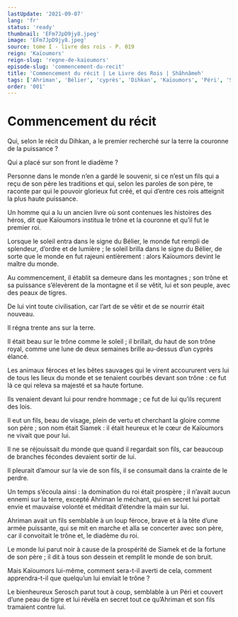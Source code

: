 ```yaml
---
lastUpdate: '2021-09-07'
lang: 'fr'
status: 'ready'
thumbnail: 'EFm7JpD9jy8.jpeg'
image: 'EFm7JpD9jy8.jpeg'
source: tome I - livre des rois - P. 019
reign: 'Kaïoumors'
reign-slug: 'regne-de-kaioumors'
episode-slug: 'commencement-du-recit'
title: 'Commencement du récit | Le Livre des Rois | Shâhnâmeh'
tags: ['Ahriman', 'Bélier', 'cyprès', 'Dihkan', 'Kaïoumors', 'Péri', 'Serosch', 'Siamek']
order: '001'
---
```


<!-- LTeX: language=fr -->

# Commencement du récit

Qui, selon le récit du Dihkan, a le premier recherché sur la terre la couronne de la puissance ?

Qui a placé sur son front le diadème ?

Personne dans le monde n’en a gardé le souvenir, si ce n’est un fils qui a reçu de son père les traditions et qui, selon les paroles de son père, te raconte par qui le pouvoir glorieux fut créé, et qui d’entre ces rois atteignit la plus haute puissance.

Un homme qui a lu un ancien livre où sont contenues les histoires des héros, dit que Kaïoumors institua le trône et la couronne et qu’il fut le premier roi.

Lorsque le soleil entra dans le signe du Bélier, le monde fut rempli de splendeur, d’ordre et de lumière ; le soleil brilla dans le signe du Bélier, de sorte que le monde en fut rajeuni entièrement : alors Kaïoumors devint le maître du monde.

Au commencement, il établit sa demeure dans les montagnes ; son trône et sa puissance s’élevèrent de la montagne et il se vêtit, lui et son peuple, avec des peaux de tigres.

De lui vint toute civilisation, car l’art de se vêtir et de se nourrir était nouveau.

Il régna trente ans sur la terre.

Il était beau sur le trône comme le soleil ; il brillait, du haut de son trône royal, comme une lune de deux semaines brille au-dessus d’un cyprès élancé.

Les animaux féroces et les bêtes sauvages qui le virent accoururent vers lui de tous les lieux du monde et se tenaient courbés devant son trône : ce fut là ce qui releva sa majesté et sa haute fortune.

Ils venaient devant lui pour rendre hommage ; ce fut de lui qu’ils reçurent des lois.

Il eut un fils, beau de visage, plein de vertu et cherchant la gloire comme son père ; son nom était Siamek : il était heureux et le cœur de Kaïoumors ne vivait que pour lui.

Il ne se réjouissait du monde que quand il regardait son fils, car beaucoup de branches fécondes devaient sortir de lui.

Il pleurait d’amour sur la vie de son fils, il se consumait dans la crainte de le perdre.

Un temps s’écoula ainsi : la domination du roi était prospère ; il n’avait aucun ennemi sur la terre, excepté Ahriman le méchant, qui en secret lui portait envie et mauvaise volonté et méditait d’étendre la main sur lui.

Ahriman avait un fils semblable à un loup féroce, brave et à la tête d’une armée puissante, qui se mit en marche et alla se concerter avec son père, car il convoitait le trône et, le diadème du roi.

Le monde lui parut noir à cause de la prospérité de Siamek et de la fortune de son père ; il dit à tous son dessein et remplit le monde de son bruit.

Mais Kaïoumors lui-même, comment sera-t-il averti de cela, comment apprendra-t-il que quelqu’un lui enviait le trône ?

Le bienheureux Serosch parut tout à coup, semblable à un Péri et couvert d’une peau de tigre et lui révéla en secret tout ce qu’Ahriman et son fils tramaient contre lui.
